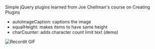 Simple jQuery plugins learned from Joe Chellman's course on Creating Plugins  
- autoImageCaption: captions the image
- equalHeight: makes items to have same height
- charCounter: adds character count limit text (demo) 

![Recordit GIF](http://g.recordit.co/i4MTuBohdY.gif)
